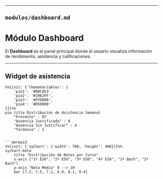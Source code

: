 
---

## `modulos/dashboard.md`


# Módulo Dashboard

El **Dashboard** es el panel principal donde el usuario visualiza información de rendimiento, asistencia y calificaciones.

---

## Widget de asistencia
```mermaid
%%{init: {'themeVariables': { 
    'pie1': '#00C853',
    'pie2': '#2962FF',
    'pie3': '#FFD600',
    'pie4': '#D50000'
}}}%%
pie title Distribución de Asistencia Semanal
    "Presente" : 87
    "Ausencia Justificada" : 8
    "Ausencia Sin Justificar" : 4
    "Tardanza" : 1


```mermaid
%%{init: {'xyChart': {'width': 700, 'height': 400}}}%%
xychart-beta
    title "Distribución de Notas por Curso"
    x-axis ["1º ESO", "2º ESO", "3º ESO", "4º ESO", "1º Bach", "2º Bach"]
    y-axis "Nota Media" 0 --> 10
    bar [7.2, 7.5, 7.1, 6.8, 8.1, 8.4]
